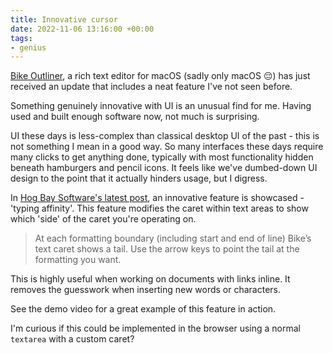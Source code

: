 ```yaml
---
title: Innovative cursor
date: 2022-11-06 13:16:00 +00:00
tags:
- genius
---
```


[Bike Outliner](https://www.hogbaysoftware.com/bike), a rich text editor for macOS (sadly only macOS 😔) has just received an update that includes a neat feature I've not seen before.

Something genuinely innovative with UI is an unusual find for me. Having used and built enough software now, not much is surprising.

UI these days is less-complex than classical desktop UI of the past - this is not something I mean in a good way. So many interfaces these days require many clicks to get anything done, typically with most functionality hidden beneath hamburgers and pencil icons. It feels like we've dumbed-down UI design to the point that it actually hinders usage, but I digress.

In [Hog Bay Software's latest post](https://www.hogbaysoftware.com/posts/bike-rich-text), an innovative feature is showcased - 'typing affinity'. This feature modifies the caret within text areas to show which 'side' of the caret you're operating on.

> At each formatting boundary (including start and end of line) Bike’s text caret shows a tail. Use the arrow keys to point the tail at the formatting you want.

This is highly useful when working on documents with links inline. It removes the guesswork when inserting new words or characters.

See the demo video for a great example of this feature in action.

I'm curious if this could be implemented in the browser using a normal `textarea` with a custom caret?